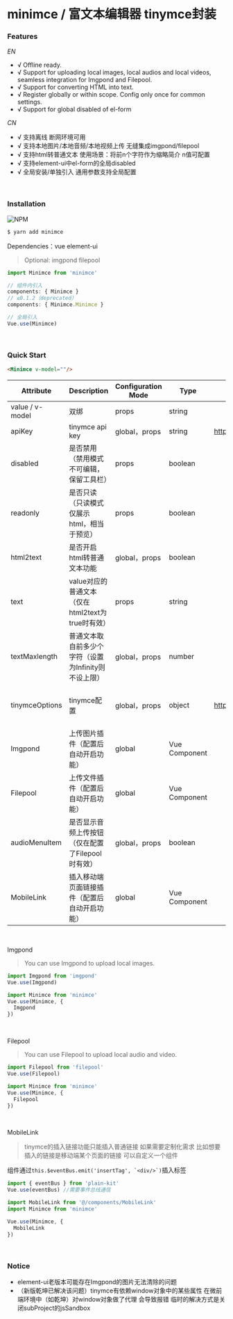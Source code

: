 # minimce / 富文本编辑器 tinymce封装


### Features

*EN*

- √ Offline ready.
- √ Support for uploading local images, local audios and local videos, seamless integration for Imgpond and Filepool.
- √ Support for converting HTML into text.
- √ Register globally or within scope. Config only once for common settings.
- √ Support for global disabled of el-form

*CN*

- √ 支持离线 断网环境可用
- √ 支持本地图片/本地音频/本地视频上传 无缝集成imgpond/filepool
- √ 支持html转普通文本 使用场景：将前n个字符作为缩略简介 n值可配置
- √ 支持element-ui中el-form的全局disabled
- √ 全局安装/单独引入 通用参数支持全局配置

<br/>

### Installation
![NPM](https://nodei.co/npm/minimce.png)
``` bash
$ yarn add minimce
```

Dependencies：vue element-ui

> Optional: imgpond filepool

```js
import Minimce from 'minimce'

// 组件内引入
components: { Minimce }
// ≤0.1.2（deprecated）
components: { Minimce.Minimce }

// 全局引入
Vue.use(Minimce)
```

<br/>

### Quick Start

```html
<Minimce v-model=""/>
```

| Attribute | Description | Configuration Mode | Type | Accepted Values | Default |
| --- | --- | --- | --- | --- | --- |
| value / v-model | 双绑 | props | string | | |
| apiKey | tinymce api key | global，props | string | https://www.tiny.cloud/auth/signup/ | |
| disabled | 是否禁用（禁用模式不可编辑，保留工具栏） | props | boolean | | false |
| readonly | 是否只读（只读模式仅展示html，相当于预览） | props | boolean | | false |
| html2text | 是否开启html转普通文本功能 | global，props | boolean | | false |
| text | value对应的普通文本（仅在html2text为true时有效） | props | string | | |
| textMaxlength | 普通文本取自前多少个字符（设置为Infinity则不设上限） | global，props | number | | 30 |
| tinymceOptions | tinymce配置 | global，props | object | https://www.tiny.cloud/docs/configure/ | 除setup之外均可配置 |
| Imgpond | 上传图片插件（配置后自动开启功能） | global | Vue Component | | |
| Filepool | 上传文件插件（配置后自动开启功能） | global | Vue Component | | |
| audioMenuItem | 是否显示音频上传按钮（仅在配置了Filepool时有效） | global，props | boolean | | true |
| MobileLink | 插入移动端页面链接插件（配置后自动开启功能） | global | Vue Component | | |

<br/>

Imgpond

> You can use Imgpond to upload local images.

```js
import Imgpond from 'imgpond'
Vue.use(Imgpond)

import Minimce from 'minimce'
Vue.use(Minimce, {
  Imgpond
})
```

<br/>

Filepool

> You can use Filepool to upload local audio and video.

```js
import Filepool from 'filepool'
Vue.use(Filepool)

import Minimce from 'minimce'
Vue.use(Minimce, {
  Filepool
})
```

<br/>

MobileLink

> tinymce的插入链接功能只能插入普通链接 如果需要定制化需求 比如想要插入的链接是移动端某个页面的链接 可以自定义一个组件

组件通过```this.$eventBus.emit('insertTag', `<div/>`)```插入标签

```js
import { eventBus } from 'plain-kit'
Vue.use(eventBus) //需要事件总线通信

import MobileLink from '@/components/MobileLink'
import Minimce from 'minimce'

Vue.use(Minimce, {
  MobileLink
})
```

<br/>

### Notice

- element-ui老版本可能存在Imgpond的图片无法清除的问题
- （新版乾坤已解决该问题）tinymce有依赖window对象中的某些属性 在微前端环境中（如乾坤）对window对象做了代理 会导致报错 临时的解决方式是关闭subProject的jsSandbox
